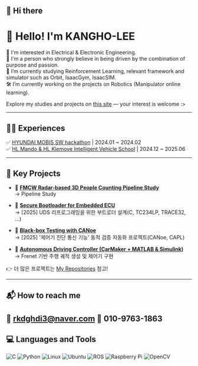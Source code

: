 ## 👋 Hi there 

# 🔗 Hello! I'm KANGHO-LEE

🌿 I'm interested in Electrical & Electronic Engineering.  
🌿 I'm a person who strongly believe in being driven by the combination of purpose and passion.  
🌱 I’m currently studying Reinforcement Learning, relevant framework and simulator such as Orbit, IsaacGym, IsaacSIM.  
🛠️ I’m currently working on the projects on Robotics (Manipulator online learning).  

Explore my studies and projects on [this site](https://your-portfolio-link.com) — your interest is welcome :>

---

## 👩‍💻 Experiences

✅ [HYUNDAI MOBIS SW hackathon](https://tobigs.github.io) | 2024.01 ~ 2024.02  
✅ [HL Mando & HL Klemove Intelligent Vehicle School](https://kist.re.kr) | 2024.12 ~ 2025.06  

---

## 🔧 Key Projects

- 📡 [**FMCW Radar-based 3D People Counting Pipeline Study**](https://github.com/your-id/fmcw-vital-sign)   
  → Pipeline Study

- 🔐 [**Secure Bootloader for Embedded ECU**](https://github.com/Kmmho/OTA_Bootloader_Design)   
  → [2025] UDS 리프로그래밍을 위한 부트로더 설계(C, TC234LP, TRACE32, ...)

- 🧪 [**Black-box Testing with CANoe**](https://github.com/Kmmho/BlackBox_Testing_Automation)  
  → [2025] '제어기 진단 통신 기능' 동적 검증 자동화 프로젝트(CANoe, CAPL)

- 🚗 [**Autonomous Driving Controller (CarMaker + MATLAB & Simulink)**](https://github.com/Kmmho/ADAS_Motion_Planning-Control)  
  → Frenet 기반 주행 궤적 생성 및 제어기 구현

👉 더 많은 프로젝트는 [My Repositories](https://github.com/your-id?tab=repositories) 참고!

---

## 📬 How to reach me
📧 rkdghdi3@naver.com
📱 010-9763-1863
---

## 💻 Languages and Tools

![C](https://img.shields.io/badge/C-00599C?style=for-the-badge&logo=c&logoColor=white)
![Python](https://img.shields.io/badge/Python-3776AB?style=for-the-badge&logo=python&logoColor=white)
![Linux](https://img.shields.io/badge/Linux-FCC624?style=for-the-badge&logo=linux&logoColor=black)
![Ubuntu](https://img.shields.io/badge/Ubuntu-E95420?style=for-the-badge&logo=ubuntu&logoColor=white)
![ROS](https://img.shields.io/badge/ROS-22314E?style=for-the-badge&logo=ros&logoColor=white)
![Raspberry Pi](https://img.shields.io/badge/RaspberryPi-C51A4A?style=for-the-badge&logo=raspberrypi&logoColor=white)
![OpenCV](https://img.shields.io/badge/OpenCV-5C3EE8?style=for-the-badge&logo=opencv&logoColor=white)

